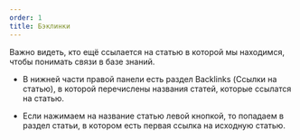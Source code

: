 ```yaml
---
order: 1
title: Бэклинки
---
```


Важно видеть, кто ещё ссылается на статью в которой мы находимся, чтобы понимать связи в базе знаний.

-  В нижней части правой панели есть раздел Backlinks (Ссылки на статью), в которой перечислены названия статей, которые ссылатся на статью.

-  Если нажимаем на название статью левой кнопкой, то попадаем в раздел статьи, в котором есть первая ссылка на исходную статью.